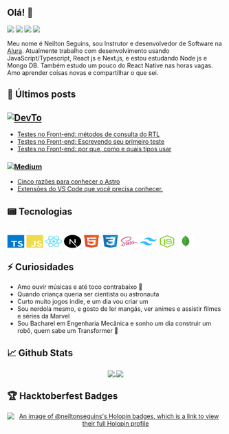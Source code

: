 ## Olá! 👋


<div>
  <a href="https://www.linkedin.com/in/ne%C3%ADlton-seguins-bb8786a6/" target="_blank"><img src="https://img.shields.io/badge/-LinkedIn-%230077B5?style=for-the-badge&logo=linkedin&logoColor=white" target="_blank"></a>
  <a href="https://twitter.com/SeguinsNeilton" target="_blank"><img src="https://img.shields.io/badge/-Twitter-1DA1F2?style=for-the-badge&logo=twitter&logoColor=white" target="_blank"></a>
  <a href="https://www.instagram.com/neilton_seguins/?hl=pt-br" target="_blank"><img src="https://img.shields.io/badge/-Instagram-%23E4405F?style=for-the-badge&logo=instagram&logoColor=white" target="_blank"></a>
  <a href = "mailto:seguins.neilton@gmail.com"><img src="https://img.shields.io/badge/-Gmail-%23333?style=for-the-badge&logo=gmail&logoColor=white" target="_blank"></a>
</div>

Meu nome é Neilton Seguins, sou Instrutor e desenvolvedor de Software na [Alura](https://www.alura.com.br/). Atualmente trabalho com desenvolvimento usando JavaScript/Typescript, React js e Next.js, e estou estudando Node js e Mongo DB. Também estudo um pouco do React Native nas horas vagas. Amo aprender coisas novas e compartilhar o que sei.

## 📝 Últimos posts

## [![ DevTo ](https://img.shields.io/badge/dev.to-0A0A0A?style=for-the-badge&logo=devdotto&logoColor=white)](https://dev.to/neiltonseguins)

<!-- DEVTO:START -->
- [Testes no Front-end: métodos de consulta do RTL](https://dev.to/neiltonseguins/testes-no-front-end-metodos-de-consulta-do-rtl-4obf)
- [Testes no Front-end: Escrevendo seu primeiro teste](https://dev.to/neiltonseguins/testes-no-front-end-escrevendo-seu-primeiro-teste-go4)
- [Testes no Front-end: por que, como e quais tipos usar](https://dev.to/neiltonseguins/testes-no-front-end-por-que-como-e-quais-tipos-usar-11jp)
<!-- DEVTO:END -->

###  [![ Medium ](https://img.shields.io/badge/-Medium-000000?style=for-the-badge&logo=medium&logoColor=white)](https://medium.com/@seguins.neilton)

<!-- MEDIUM:START -->
- [Cinco razões para conhecer o Astro](https://medium.com/@seguins.neilton/cinco-raz%C3%B5es-para-conhecer-o-astro-3eb4ee6514c6?source=rss-f029a4b16f06------2)
- [Extensões do VS Code que você precisa conhecer.](https://medium.com/@seguins.neilton/cinco-extens%C3%B5es-do-vs-code-que-voc%C3%AA-precisa-conhecer-e70e2f646fab?source=rss-f029a4b16f06------2)
<!-- MEDIUM:END -->

## 📟 Tecnologias

<div style="display: inline_block"><br>
  <img align="center" alt="Neilton-CSS" height="30" width="40" src="https://raw.githubusercontent.com/devicons/devicon/master/icons/typescript/typescript-original.svg">
  <img align="center" alt="Neilton-Js" height="30" width="40" src="https://raw.githubusercontent.com/devicons/devicon/master/icons/javascript/javascript-plain.svg">
  <img align="center" alt="Neilton-Js" height="30" width="40" src="https://raw.githubusercontent.com/devicons/devicon/master/icons/react/react-original.svg">
  <img align="center" alt="Neilton-CSS" height="30" width="40" src="https://raw.githubusercontent.com/devicons/devicon/master/icons/nextjs/nextjs-original.svg">
  <img align="center" alt="Neilton-HTML" height="30" width="40" src="https://raw.githubusercontent.com/devicons/devicon/master/icons/html5/html5-original.svg">
  <img align="center" alt="Neilton-CSS" height="30" width="40" src="https://raw.githubusercontent.com/devicons/devicon/master/icons/css3/css3-original.svg">
  <img align="center" alt="Neilton-CSS" height="30" width="40" src="https://raw.githubusercontent.com/devicons/devicon/master/icons/sass/sass-original.svg">
  <img align="center" alt="Neilton-CSS" height="30" width="40" src="https://raw.githubusercontent.com/devicons/devicon/master/icons/tailwindcss/tailwindcss-plain.svg">
  <img align="center" alt="Neilton-CSS" height="30" width="40" src="https://raw.githubusercontent.com/devicons/devicon/master/icons/nodejs/nodejs-original.svg">
  <img align="center" alt="Neilton-CSS" height="30" width="40" src="https://raw.githubusercontent.com/devicons/devicon/master/icons/mongodb/mongodb-original.svg">
</div>

##  ⚡ Curiosidades

- Amo ouvir músicas e até toco contrabaixo 🎸
- Quando criança queria ser cientista ou astronauta
- Curto muito jogos indie, e um dia vou criar um
- Sou nerdola mesmo, e gosto de ler mangás, ver animes e assistir filmes e séries da Marvel
- Sou Bacharel em Engenharia Mecânica e sonho um dia construir um robô, quem sabe um Transformer 🤖

## 📈 Github Stats

<div align="center">
  <a href="https://github.com/NeiltonSeguins/github-readme-stats">
    <img height=200 align="center" src="https://github-readme-stats.vercel.app/api?username=NeiltonSeguins&theme=merko&show_icons=true&hide_border=false&count_private=true" />
  </a>
  <a href="https://github.com/NeiltonSeguins/convoychat">
    <img height=200 align="center" src="https://github-readme-stats.vercel.app/api/top-langs?username=NeiltonSeguins&layout=compact&langs_count=8&card_width=320&theme=merko" />
  </a>
</div>

<!-- <div align="center"> -->
<!--   <a href="https://github.com/NeiltonSeguins/github-readme-stats"> -->
<!--     <img height=325 align="center" src="https://github-readme-streak-stats.herokuapp.com/?user=NeiltonSeguins&theme=merko&hide_border=false" /> -->
<!--   </a> -->
<!-- </div> -->

## 🏆 Hacktoberfest Badges

<div align="center">
  <a href="https://github.com/NeiltonSeguins/github-readme-stats">
    <img height=260 align="center" src="https://holopin.me/neiltonseguins" alt="An image of @neiltonseguins's Holopin badges, which is a link to view their full Holopin profile" />
  </a>
</div>
